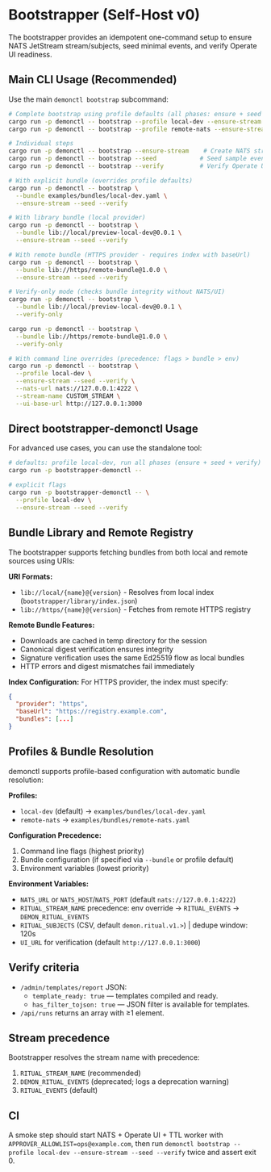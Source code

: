 # Bootstrapper (Self-Host v0)

The bootstrapper provides an idempotent one-command setup to ensure NATS JetStream stream/subjects, seed minimal events, and verify Operate UI readiness.

## Main CLI Usage (Recommended)

Use the main `demonctl bootstrap` subcommand:

```bash
# Complete bootstrap using profile defaults (all phases: ensure + seed + verify)
cargo run -p demonctl -- bootstrap --profile local-dev --ensure-stream --seed --verify
cargo run -p demonctl -- bootstrap --profile remote-nats --ensure-stream --seed --verify

# Individual steps
cargo run -p demonctl -- bootstrap --ensure-stream    # Create NATS stream only
cargo run -p demonctl -- bootstrap --seed            # Seed sample events only
cargo run -p demonctl -- bootstrap --verify          # Verify Operate UI health only

# With explicit bundle (overrides profile defaults)
cargo run -p demonctl -- bootstrap \
  --bundle examples/bundles/local-dev.yaml \
  --ensure-stream --seed --verify

# With library bundle (local provider)
cargo run -p demonctl -- bootstrap \
  --bundle lib://local/preview-local-dev@0.0.1 \
  --ensure-stream --seed --verify

# With remote bundle (HTTPS provider - requires index with baseUrl)
cargo run -p demonctl -- bootstrap \
  --bundle lib://https/remote-bundle@1.0.0 \
  --ensure-stream --seed --verify

# Verify-only mode (checks bundle integrity without NATS/UI)
cargo run -p demonctl -- bootstrap \
  --bundle lib://local/preview-local-dev@0.0.1 \
  --verify-only

cargo run -p demonctl -- bootstrap \
  --bundle lib://https/remote-bundle@1.0.0 \
  --verify-only

# With command line overrides (precedence: flags > bundle > env)
cargo run -p demonctl -- bootstrap \
  --profile local-dev \
  --ensure-stream --seed --verify \
  --nats-url nats://127.0.0.1:4222 \
  --stream-name CUSTOM_STREAM \
  --ui-base-url http://127.0.0.1:3000
```

## Direct bootstrapper-demonctl Usage

For advanced use cases, you can use the standalone tool:

```bash
# defaults: profile local-dev, run all phases (ensure + seed + verify)
cargo run -p bootstrapper-demonctl --

# explicit flags
cargo run -p bootstrapper-demonctl -- \
  --profile local-dev \
  --ensure-stream --seed --verify
```

## Bundle Library and Remote Registry

The bootstrapper supports fetching bundles from both local and remote sources using URIs:

**URI Formats:**
- `lib://local/{name}@{version}` - Resolves from local index (`bootstrapper/library/index.json`)
- `lib://https/{name}@{version}` - Fetches from remote HTTPS registry

**Remote Bundle Features:**
- Downloads are cached in temp directory for the session
- Canonical digest verification ensures integrity
- Signature verification uses the same Ed25519 flow as local bundles
- HTTP errors and digest mismatches fail immediately

**Index Configuration:**
For HTTPS provider, the index must specify:
```json
{
  "provider": "https",
  "baseUrl": "https://registry.example.com",
  "bundles": [...]
}
```

## Profiles & Bundle Resolution

demonctl supports profile-based configuration with automatic bundle resolution:

**Profiles:**
- `local-dev` (default) → `examples/bundles/local-dev.yaml`
- `remote-nats` → `examples/bundles/remote-nats.yaml`

**Configuration Precedence:**
1. Command line flags (highest priority)
2. Bundle configuration (if specified via `--bundle` or profile default)
3. Environment variables (lowest priority)

**Environment Variables:**
- `NATS_URL` or `NATS_HOST`/`NATS_PORT` (default `nats://127.0.0.1:4222`)
- `RITUAL_STREAM_NAME` precedence: env override → `RITUAL_EVENTS` → `DEMON_RITUAL_EVENTS`
- `RITUAL_SUBJECTS` (CSV, default `demon.ritual.v1.>`) | dedupe window: 120s
- `UI_URL` for verification (default `http://127.0.0.1:3000`)

## Verify criteria
- `/admin/templates/report` JSON:
  - `template_ready: true` — templates compiled and ready.
  - `has_filter_tojson: true` — JSON filter is available for templates.
- `/api/runs` returns an array with ≥1 element.

## Stream precedence

Bootstrapper resolves the stream name with precedence:

1. `RITUAL_STREAM_NAME` (recommended)
2. `DEMON_RITUAL_EVENTS` (deprecated; logs a deprecation warning)
3. `RITUAL_EVENTS` (default)

## CI
A smoke step should start NATS + Operate UI + TTL worker with `APPROVER_ALLOWLIST=ops@example.com`, then run `demonctl bootstrap --profile local-dev --ensure-stream --seed --verify` twice and assert exit 0.

